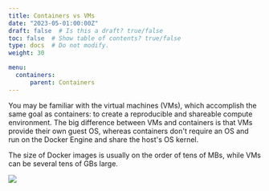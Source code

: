```yaml
---
title: Containers vs VMs
date: "2023-05-01:00:00Z"
draft: false  # Is this a draft? true/false
toc: false  # Show table of contents? true/false
type: docs  # Do not modify.
weight: 30

menu:
  containers:
      parent: Containers
---
```


You may be familiar with the virtual machines (VMs), which accomplish the same goal as containers: to create a reproducible and shareable compute environment. The big difference between VMs and containers is that VMs provide their own guest OS, whereas containers don't require an OS and run on the Docker Engine and share the host's OS kernel.

The size of Docker images is usually on the order of tens of MBs, while VMs can be several tens of GBs large.

<img src="/notes/containers/img/container-vs-vm.pbm" /> 